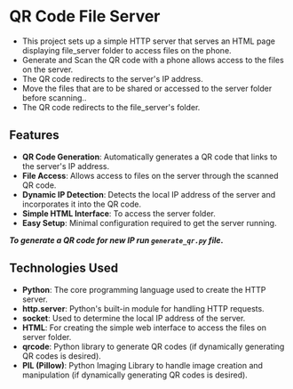 # QR Code File Server
- This project sets up a simple HTTP server that serves an HTML page displaying file_server folder to access files on the phone. 
- Generate and Scan the QR code with a phone allows access to the files on the server. 
- The QR code redirects to the server's IP address. 
- Move the files that are to be shared or accessed to the server folder before scanning.. 
- The QR code redirects to the file_server's folder.

## Features

- **QR Code Generation**: Automatically generates a QR code that links to the server's IP address.
- **File Access**: Allows access to files on the server through the scanned QR code.
- **Dynamic IP Detection**: Detects the local IP address of the server and incorporates it into the QR code.
- **Simple HTML Interface**: To access the server folder.
- **Easy Setup**: Minimal configuration required to get the server running.

 ***To generate a QR code for new IP run `generate_qr.py` file*.**

 ## Technologies Used

- **Python**: The core programming language used to create the HTTP server.
- **http.server**: Python's built-in module for handling HTTP requests.
- **socket**: Used to determine the local IP address of the server.
- **HTML**: For creating the simple web interface to access the files on server folder.
- **qrcode**: Python library to generate QR codes (if dynamically generating QR codes is desired).
- **PIL (Pillow)**: Python Imaging Library to handle image creation and manipulation (if dynamically generating QR codes is desired).
